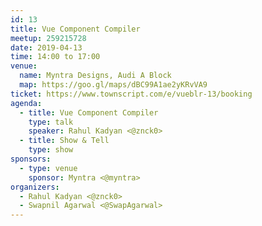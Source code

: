 ```yaml
---
id: 13
title: Vue Component Compiler
meetup: 259215728
date: 2019-04-13
time: 14:00 to 17:00
venue:
  name: Myntra Designs, Audi A Block
  map: https://goo.gl/maps/dBC99A1ae2yKRvVA9
ticket: https://www.townscript.com/e/vueblr-13/booking
agenda:
  - title: Vue Component Compiler
    type: talk
    speaker: Rahul Kadyan <@znck0>
  - title: Show & Tell
    type: show
sponsors:
  - type: venue
    sponsor: Myntra <@myntra>
organizers:
  - Rahul Kadyan <@znck0>
  - Swapnil Agarwal <@SwapAgarwal>
---
```


<EventPage />
